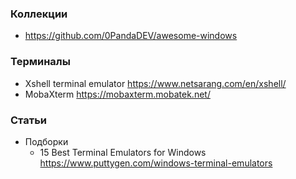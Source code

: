 
### Коллекции

- https://github.com/0PandaDEV/awesome-windows

### Терминалы

- Xshell terminal emulator https://www.netsarang.com/en/xshell/
- MobaXterm https://mobaxterm.mobatek.net/

### Статьи

- Подборки
    - 15 Best Terminal Emulators for Windows https://www.puttygen.com/windows-terminal-emulators
